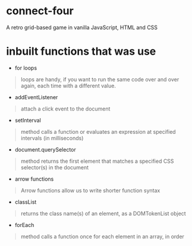 # connect-four

A retro grid-based game in vanilla JavaScript, HTML and CSS

# inbuilt functions that was use

- for loops
> loops are handy, if you want to run the same code over and over again, each time with a different value.
- addEventListener
> attach a click event to the document
- setInterval
> method calls a function or evaluates an expression at specified intervals (in milliseconds)
- document.querySelector
> method returns the first element that matches a specified CSS selector(s) in the document
- arrow functions
> Arrow functions allow us to write shorter function syntax
- classList
> returns the class name(s) of an element, as a DOMTokenList object
- forEach
> method calls a function once for each element in an array, in order

